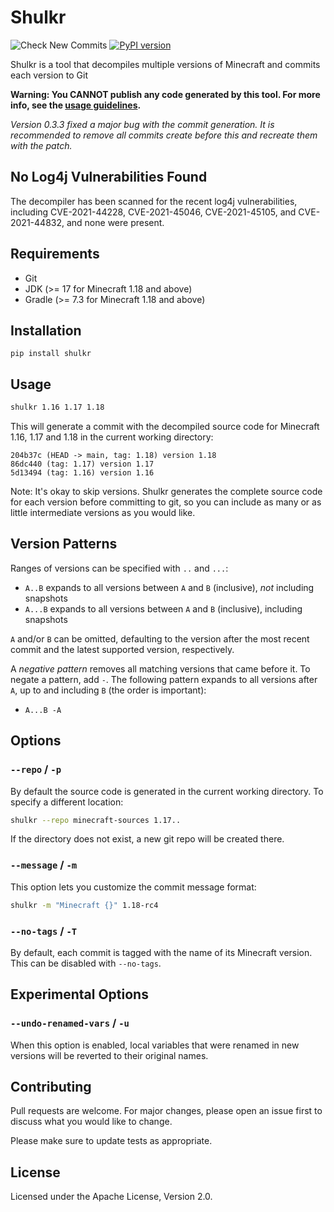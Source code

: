 # Shulkr

![Check New Commits](https://github.com/clabe45/shulkr/actions/workflows/check.yml/badge.svg)
[![PyPI version](https://badge.fury.io/py/shulkr.svg)](https://badge.fury.io/py/shulkr)

Shulkr is a tool that decompiles multiple versions of Minecraft and commits each
version to Git

**Warning: You CANNOT publish any code generated by this tool. For more info,
see the [usage guidelines].**

*Version 0.3.3 fixed a major bug with the commit generation. It is recommended
to remove all commits create before this and recreate them with the patch.*

## No Log4j Vulnerabilities Found

The decompiler has been scanned for the recent log4j vulnerabilities, including
CVE-2021-44228, CVE-2021-45046, CVE-2021-45105, and CVE-2021-44832, and none
were present.

## Requirements

- Git
- JDK (>= 17 for Minecraft 1.18 and above)
- Gradle (>= 7.3 for Minecraft 1.18 and above)

## Installation

```
pip install shulkr
```

## Usage

```sh
shulkr 1.16 1.17 1.18
```

This will generate a commit with the decompiled source code for Minecraft 1.16,
1.17 and 1.18 in the current working directory:

```
204b37c (HEAD -> main, tag: 1.18) version 1.18
86dc440 (tag: 1.17) version 1.17
5d13494 (tag: 1.16) version 1.16
```

Note: It's okay to skip versions. Shulkr generates the complete source code for
each version before committing to git, so you can include as many or as little
intermediate versions as you would like.

## Version Patterns

Ranges of versions can be specified with `..` and `...`:
- `A..B` expands to all versions between `A` and `B` (inclusive), *not*
  including snapshots
- `A...B` expands to all versions between `A` and `B` (inclusive), including
  snapshots

`A` and/or `B` can be omitted, defaulting to the version after the most recent
commit and the latest supported version, respectively.

A *negative pattern* removes all matching versions that came before it. To
negate a pattern, add `-`. The following pattern expands to all versions after
`A`, up to and including `B` (the order is important):
- `A...B -A`

## Options

### `--repo` / `-p`

By default the source code is generated in the current working directory. To
specify a different location:

```sh
shulkr --repo minecraft-sources 1.17..
```

If the directory does not exist, a new git repo will be created there.

### `--message` / `-m`

This option lets you customize the commit message format:

```sh
shulkr -m "Minecraft {}" 1.18-rc4
```

### `--no-tags` / `-T`

By default, each commit is tagged with the name of its Minecraft version. This
can be disabled with `--no-tags`.

## Experimental Options

### `--undo-renamed-vars` / `-u`

When this option is enabled, local variables that were renamed in new versions
will be reverted to their original names.

## Contributing

Pull requests are welcome. For major changes, please open an issue first to
discuss what you would like to change.

Please make sure to update tests as appropriate.

## License

Licensed under the Apache License, Version 2.0.

[Fork]: https://github.com/clabe45/shulkr/fork
[changelog]: https://github.com/clabe45/shulkr/blob/main/CHANGELOG.md
[usage guidelines]: https://github.com/clabe45/shulkr/blob/main/usage-guidelines.md
